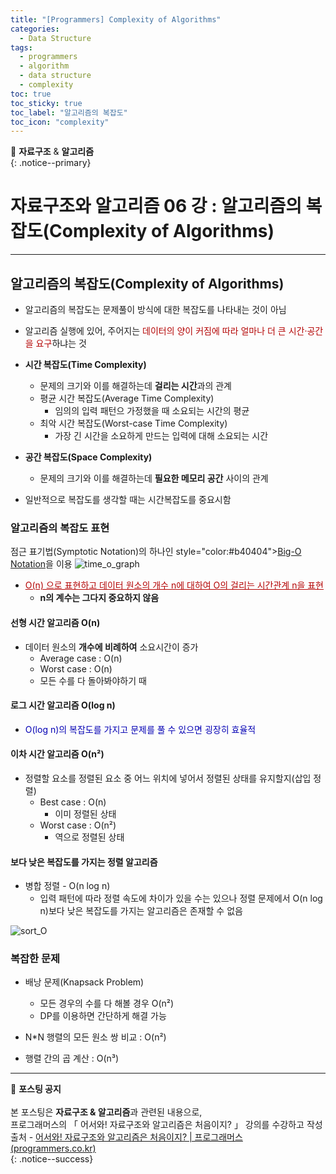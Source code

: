 ```yaml
---
title: "[Programmers] Complexity of Algorithms"
categories:
  - Data Structure
tags:
  - programmers
  - algorithm
  - data structure
  - complexity
toc: true
toc_sticky: true
toc_label: "알고리즘의 복잡도"
toc_icon: "complexity"
---
```


📌 **자료구조** & **알고리즘**<br>
{: .notice--primary}

# 자료구조와 알고리즘 06 강 : 알고리즘의 복잡도(Complexity of Algorithms)
---

## 알고리즘의 복잡도(Complexity of Algorithms)

- 알고리즘의 복잡도는 문제풀이 방식에 대한 복잡도를 나타내는 것이 아님
- 알고리즘 실행에 있어, 주어지는 <span style="color:#b40404">데이터의 양이 커짐에 따라 얼마나 더 큰 시간·공간을 요구</span>하냐는 것

- **시간 복잡도(Time Complexity)**
  - 문제의 크기와 이를 해결하는데 **걸리는 시간**과의 관계
  - 평균 시간 복잡도(Average Time Complexity)
    - 임의의 입력 패턴으 가정했을 때 소요되는 시간의 평균
  - 최악 시간 복잡도(Worst-case Time Complexity)
    - 가장 긴 시간을 소요하게 만드는 입력에 대해 소요되는 시간
- **공간 복잡도(Space Complexity)**
  - 문제의 크기와 이를 해결하는데 **필요한 메모리 공간** 사이의 관계
- 일반적으로 복잡도를 생각할 때는 시간복잡도를 중요시함

### 알고리즘의 복잡도 표현

점근 표기법(Symptotic Notation)의 하나인 <span>style="color:#b40404"><u>Big-O Notation</u></span>을 이용
![time_o_graph](https://user-images.githubusercontent.com/76204590/136190832-1c63818e-2b96-4bec-99de-b8edd5c3410e.png)

- <span style="color:#b40404"><u>O(n) 으로 표현하고 데이터 원소의 개수 n에 대하여 O의 걸리는 시간관계 n을 표현</u></span>
  - **n의 계수는 그다지 중요하지 않음**<br>

#### **선형 시간 알고리즘 O(n)**
- 데이터 원소의 **개수에 비례하여** 소요시간이 증가
    - Average case : O(n)
    - Worst case : O(n)
    - 모든 수를 다 돌아봐야하기 때<br>

#### **로그 시간 알고리즘 O(log n)**
- <span style="color:#0400b4">O(log n)의 복잡도를 가지고 문제를 풀 수 있으면 굉장히 효율적</span><br>

#### **이차 시간 알고리즘 O(n²)**
- 정렬할 요소를 정렬된 요소 중 어느 위치에 넣어서 정렬된 상태를 유지할지(삽입 정렬)
    - Best case : O(n)
        - 이미 정렬된 상태
    - Worst case : O(n²)
        - 역으로 정렬된 상태<br>

#### **보다 낮은 복잡도를 가지는 정렬 알고리즘**
- 병합 정렬 - O(n log n)
    - 입력 패턴에 따라 정렬 속도에 차이가 있을 수는 있으나 정렬 문제에서 O(n log n)보다 낮은 복잡도를 가지는 알고리즘은 존재할 수 없음

![sort_O](https://user-images.githubusercontent.com/76204590/136190734-119b9740-029e-4c32-b34f-828b42ae4342.PNG)

### 복잡한 문제
- 배낭 문제(Knapsack Problem)
  - 모든 경우의 수를 다 해볼 경우 O(n²)
  - DP를 이용하면 간단하게 해결 가능


- N*N 행렬의 모든 원소 쌍 비교 : O(n²)
- 행렬 간의 곱 계산 : O(n³)

---

🔔 **포스팅 공지** <br><br>
본 포스팅은 **자료구조 & 알고리즘**과 관련된 내용으로,<br>
프로그래머스의 「 어서와! 자료구조와 알고리즘은 처음이지? 」 강의를 수강하고 작성<br>
출처 - [어서와! 자료구조와 알고리즘은 처음이지? | 프로그래머스 (programmers.co.kr)](https://programmers.co.kr/learn/courses/57)<br>
{: .notice--success}
